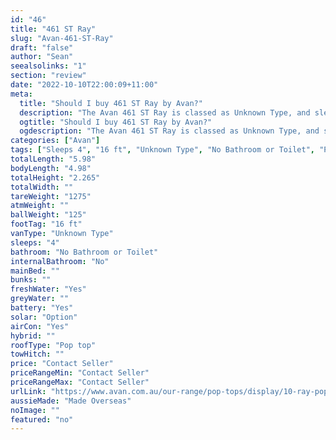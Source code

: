 ```yaml
---
id: "46"
title: "461 ST Ray"
slug: "Avan-461-ST-Ray"
draft: "false"
author: "Sean"
seealsolinks: "1"
section: "review"
date: "2022-10-10T22:00:09+11:00"
meta:
  title: "Should I buy 461 ST Ray by Avan?"
  description: "The Avan 461 ST Ray is classed as Unknown Type, and sleeps 4 people. It is Made Overseas and comes in at 16 ft. It generally has No Bathroom or Toilet."
  ogtitle: "Should I buy 461 ST Ray by Avan?"
  ogdescription: "The Avan 461 ST Ray is classed as Unknown Type, and sleeps 4 people. It is Made Overseas and comes in at 16 ft. It generally has No Bathroom or Toilet."
categories: ["Avan"]
tags: ["Sleeps 4", "16 ft", "Unknown Type", "No Bathroom or Toilet", "Pop top", "Price Unknown", "Made Overseas"]
totalLength: "5.98"
bodyLength: "4.98"
totalHeight: "2.265"
totalWidth: ""
tareWeight: "1275"
atmWeight: ""
ballWeight: "125"
footTag: "16 ft"
vanType: "Unknown Type"
sleeps: "4"
bathroom: "No Bathroom or Toilet"
internalBathroom: "No"
mainBed: ""
bunks: ""
freshWater: "Yes"
greyWater: ""
battery: "Yes"
solar: "Option"
airCon: "Yes"
hybrid: ""
roofType: "Pop top"
towHitch: ""
price: "Contact Seller"
priceRangeMin: "Contact Seller"
priceRangeMax: "Contact Seller"
urlLink: "https://www.avan.com.au/our-range/pop-tops/display/10-ray-pop-top"
aussieMade: "Made Overseas"
noImage: ""
featured: "no"
---
```

